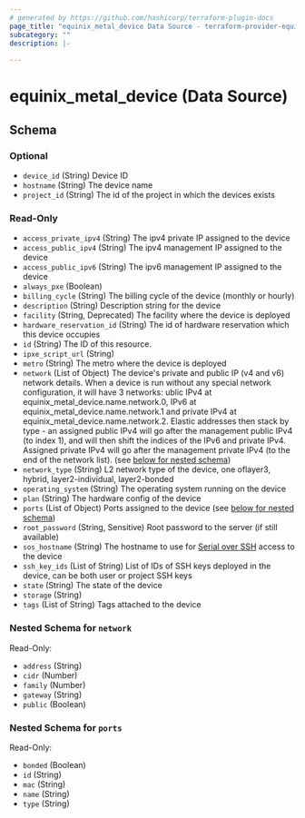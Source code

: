 ```yaml
---
# generated by https://github.com/hashicorp/terraform-plugin-docs
page_title: "equinix_metal_device Data Source - terraform-provider-equinix"
subcategory: ""
description: |-
  
---
```


# equinix_metal_device (Data Source)





<!-- schema generated by tfplugindocs -->
## Schema

### Optional

- `device_id` (String) Device ID
- `hostname` (String) The device name
- `project_id` (String) The id of the project in which the devices exists

### Read-Only

- `access_private_ipv4` (String) The ipv4 private IP assigned to the device
- `access_public_ipv4` (String) The ipv4 management IP assigned to the device
- `access_public_ipv6` (String) The ipv6 management IP assigned to the device
- `always_pxe` (Boolean)
- `billing_cycle` (String) The billing cycle of the device (monthly or hourly)
- `description` (String) Description string for the device
- `facility` (String, Deprecated) The facility where the device is deployed
- `hardware_reservation_id` (String) The id of hardware reservation which this device occupies
- `id` (String) The ID of this resource.
- `ipxe_script_url` (String)
- `metro` (String) The metro where the device is deployed
- `network` (List of Object) The device's private and public IP (v4 and v6) network details. When a device is run without any special network configuration, it will have 3 networks: ublic IPv4 at equinix_metal_device.name.network.0, IPv6 at equinix_metal_device.name.network.1 and private IPv4 at equinix_metal_device.name.network.2. Elastic addresses then stack by type - an assigned public IPv4 will go after the management public IPv4 (to index 1), and will then shift the indices of the IPv6 and private IPv4. Assigned private IPv4 will go after the management private IPv4 (to the end of the network list). (see [below for nested schema](#nestedatt--network))
- `network_type` (String) L2 network type of the device, one oflayer3, hybrid, layer2-individual, layer2-bonded
- `operating_system` (String) The operating system running on the device
- `plan` (String) The hardware config of the device
- `ports` (List of Object) Ports assigned to the device (see [below for nested schema](#nestedatt--ports))
- `root_password` (String, Sensitive) Root password to the server (if still available)
- `sos_hostname` (String) The hostname to use for [Serial over SSH](https://deploy.equinix.com/developers/docs/metal/resilience-recovery/serial-over-ssh/) access to the device
- `ssh_key_ids` (List of String) List of IDs of SSH keys deployed in the device, can be both user or project SSH keys
- `state` (String) The state of the device
- `storage` (String)
- `tags` (List of String) Tags attached to the device

<a id="nestedatt--network"></a>
### Nested Schema for `network`

Read-Only:

- `address` (String)
- `cidr` (Number)
- `family` (Number)
- `gateway` (String)
- `public` (Boolean)


<a id="nestedatt--ports"></a>
### Nested Schema for `ports`

Read-Only:

- `bonded` (Boolean)
- `id` (String)
- `mac` (String)
- `name` (String)
- `type` (String)
